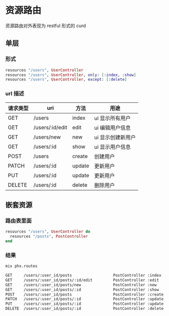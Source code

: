# 资源路由

资源路由对外表现为 restful 形式的 curd

## 单层

### 形式

```elixir
resources "/users", UserController
resources "/users", UserController, only: [:index, :show]
resources "/users", UserController, except: [:delete]
```

### url 描述

| 请求类型 | uri             | 方法   | 用途              |
| -------- | --------------- | ------ | ----------------- |
| GET      | /users          | index  | ui 显示所有用户   |
| GET      | /users/:id/edit | edit   | ui 编辑用户信息   |
| GET      | /users/new      | new    | ui 显示创建新用户 |
| GET      | /users/:id      | show   | ui 显示用户信息   |
| POST     | /users          | create | 创建用户          |
| PATCH    | /users/:id      | update | 更新用户          |
| PUT      | /users/:id      | update | 更新用户          |
| DELETE   | /users/:id      | delete | 删除用户          |

## 嵌套资源

### 路由表里面

```elixir
resources "/users", UserController do
  resources "/posts", PostController
end
```

### 结果

```sh
mix phx.routes
```

```sh
GET     /users/:user_id/posts                  PostController :index
GET     /users/:user_id/posts/:id/edit         PostController :edit
GET     /users/:user_id/posts/new              PostController :new
GET     /users/:user_id/posts/:id              PostController :show
POST    /users/:user_id/posts                  PostController :create
PATCH   /users/:user_id/posts/:id              PostController :update
PUT     /users/:user_id/posts/:id              PostController :update
DELETE  /users/:user_id/posts/:id              PostController :delete
```
